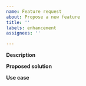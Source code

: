 ```yaml
---
name: Feature request
about: Propose a new feature
title: ''
labels: enhancement
assignees: ''

---
```


<!-- if this is a question, consider using the discussion section of this repo -->

**Description**
<!-- A clear and concise description of what feature you are proposing -->

**Proposed solution**
<!-- Optionally a suggested implementation -->

**Use case**
<!-- What is the motivation? What workarounds have you used? -->
